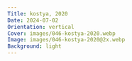 ```yaml
---
Title: kostya, 2020
Date: 2024-07-02
Orientation: vertical
Cover: images/046-kostya-2020.webp
Image: images/046-kostya-2020@2x.webp
Background: light
---
```

